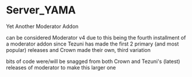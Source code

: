 # Server_YAMA
Yet Another Moderator Addon
 
can be considered Moderator v4 due to this being the fourth installment of a moderator addon since Tezuni has made the first 2 primary (and most popular) releases and Crown made their own, third variation
 
bits of code were/will be snagged from both Crown and Tezuni's (latest) releases of moderator to make this larger one
